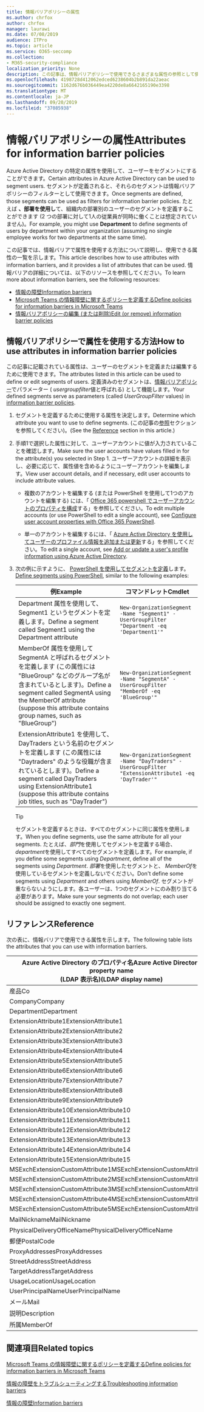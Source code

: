 ```yaml
---
title: 情報バリアポリシーの属性
ms.author: chrfox
author: chrfox
manager: laurawi
ms.date: 07/08/2019
audience: ITPro
ms.topic: article
ms.service: O365-seccomp
ms.collection:
- M365-security-compliance
localization_priority: None
description: この記事は、情報バリアポリシーで使用できるさまざまな属性の参照として使用します。
ms.openlocfilehash: 4198728d412062edced6238604b2b891da22aeac
ms.sourcegitcommit: 1162d676b036449ea4220de8a6642165190e3398
ms.translationtype: MT
ms.contentlocale: ja-JP
ms.lasthandoff: 09/20/2019
ms.locfileid: "37085938"
---
```

# <a name="attributes-for-information-barrier-policies"></a><span data-ttu-id="28040-103">情報バリアポリシーの属性</span><span class="sxs-lookup"><span data-stu-id="28040-103">Attributes for information barrier policies</span></span>

<span data-ttu-id="28040-104">Azure Active Directory の特定の属性を使用して、ユーザーをセグメントにすることができます。</span><span class="sxs-lookup"><span data-stu-id="28040-104">Certain attributes in Azure Active Directory can be used to segment users.</span></span> <span data-ttu-id="28040-105">セグメントが定義されると、それらのセグメントは情報バリアポリシーのフィルターとして使用できます。</span><span class="sxs-lookup"><span data-stu-id="28040-105">Once segments are defined, those segments can be used as filters for information barrier policies.</span></span> <span data-ttu-id="28040-106">たとえば **、部署を使用し**て、組織内の部署別のユーザーのセグメントを定義することができます (2 つの部署に対して1人の従業員が同時に働くことは想定されていません)。</span><span class="sxs-lookup"><span data-stu-id="28040-106">For example, you might use **Department** to define segments of users by department within your organization (assuming no single employee works for two departments at the same time).</span></span> 

<span data-ttu-id="28040-107">この記事では、情報バリアで属性を使用する方法について説明し、使用できる属性の一覧を示します。</span><span class="sxs-lookup"><span data-stu-id="28040-107">This article describes how to use attributes with information barriers, and it provides a list of attributes that can be used.</span></span> <span data-ttu-id="28040-108">情報バリアの詳細については、以下のリソースを参照してください。</span><span class="sxs-lookup"><span data-stu-id="28040-108">To learn more about information barriers, see the following resources:</span></span>
- [<span data-ttu-id="28040-109">情報の障壁</span><span class="sxs-lookup"><span data-stu-id="28040-109">Information barriers</span></span>](information-barriers.md)
- [<span data-ttu-id="28040-110">Microsoft Teams の情報障壁に関するポリシーを定義する</span><span class="sxs-lookup"><span data-stu-id="28040-110">Define policies for information barriers in Microsoft Teams</span></span>](information-barriers-policies.md)
- [<span data-ttu-id="28040-111">情報バリアポリシーの編集 (または削除)</span><span class="sxs-lookup"><span data-stu-id="28040-111">Edit (or remove) information barrier policies</span></span>](information-barriers-edit-segments-policies.md.md)

## <a name="how-to-use-attributes-in-information-barrier-policies"></a><span data-ttu-id="28040-112">情報バリアポリシーで属性を使用する方法</span><span class="sxs-lookup"><span data-stu-id="28040-112">How to use attributes in information barrier policies</span></span>

<span data-ttu-id="28040-113">この記事に記載されている属性は、ユーザーのセグメントを定義または編集するために使用できます。</span><span class="sxs-lookup"><span data-stu-id="28040-113">The attributes listed in this article can be used to define or edit segments of users.</span></span> <span data-ttu-id="28040-114">定義済みのセグメントは、[情報バリアポリシー](information-barriers-policies.md)でパラメーター ( *usergroupfilter*値と呼ばれる) として機能します。</span><span class="sxs-lookup"><span data-stu-id="28040-114">Your defined segments serve as parameters (called *UserGroupFilter* values) in [information barrier policies](information-barriers-policies.md).</span></span>

1. <span data-ttu-id="28040-115">セグメントを定義するために使用する属性を決定します。</span><span class="sxs-lookup"><span data-stu-id="28040-115">Determine which attribute you want to use to define segments.</span></span> <span data-ttu-id="28040-116">(この記事の[参照](#reference)セクションを参照してください)。</span><span class="sxs-lookup"><span data-stu-id="28040-116">(See the [Reference](#reference) section in this article.)</span></span>

2. <span data-ttu-id="28040-117">手順1で選択した属性に対して、ユーザーアカウントに値が入力されていることを確認します。</span><span class="sxs-lookup"><span data-stu-id="28040-117">Make sure the user accounts have values filled in for the attribute(s) you selected in Step 1.</span></span> <span data-ttu-id="28040-118">ユーザーアカウントの詳細を表示し、必要に応じて、属性値を含めるようにユーザーアカウントを編集します。</span><span class="sxs-lookup"><span data-stu-id="28040-118">View user account details, and if necessary, edit user accounts to include attribute values.</span></span> 

    - <span data-ttu-id="28040-119">複数のアカウントを編集する (または PowerShell を使用して1つのアカウントを編集する) には、「 [Office 365 powershell でユーザーアカウントのプロパティを構成](https://docs.microsoft.com/office365/enterprise/powershell/configure-user-account-properties-with-office-365-powershell)する」を参照してください。</span><span class="sxs-lookup"><span data-stu-id="28040-119">To edit multiple accounts (or use PowerShell to edit a single account), see [Configure user account properties with Office 365 PowerShell](https://docs.microsoft.com/office365/enterprise/powershell/configure-user-account-properties-with-office-365-powershell).</span></span>

    - <span data-ttu-id="28040-120">単一のアカウントを編集するには、「 [Azure Active Directory を使用してユーザーのプロファイル情報を追加または更新](https://docs.microsoft.com/azure/active-directory/fundamentals/active-directory-users-profile-azure-portal)する」を参照してください。</span><span class="sxs-lookup"><span data-stu-id="28040-120">To edit a single account, see [Add or update a user's profile information using Azure Active Directory](https://docs.microsoft.com/azure/active-directory/fundamentals/active-directory-users-profile-azure-portal).</span></span>

3. <span data-ttu-id="28040-121">次の例に示すように、 [PowerShell を使用してセグメントを定義](information-barriers-policies.md#define-segments-using-powershell)します。</span><span class="sxs-lookup"><span data-stu-id="28040-121">[Define segments using PowerShell](information-barriers-policies.md#define-segments-using-powershell), similar to the following examples:</span></span>

    |<span data-ttu-id="28040-122">例</span><span class="sxs-lookup"><span data-stu-id="28040-122">Example</span></span>  |<span data-ttu-id="28040-123">コマンドレット</span><span class="sxs-lookup"><span data-stu-id="28040-123">Cmdlet</span></span>  |
    |---------|---------|
    |<span data-ttu-id="28040-124">Department 属性を使用して、Segment1 というセグメントを定義します。</span><span class="sxs-lookup"><span data-stu-id="28040-124">Define a segment called Segment1 using the Department attribute</span></span>     | `New-OrganizationSegment -Name "Segment1" -UserGroupFilter "Department -eq 'Department1'"`        |
    |<span data-ttu-id="28040-125">MemberOf 属性を使用して SegmentA と呼ばれるセグメントを定義します (この属性には "BlueGroup" などのグループ名が含まれているとします)。</span><span class="sxs-lookup"><span data-stu-id="28040-125">Define a segment called SegmentA using the MemberOf attribute (suppose this attribute contains group names, such as "BlueGroup")</span></span>     | `New-OrganizationSegment -Name "SegmentA" -UserGroupFilter "MemberOf -eq 'BlueGroup'"`        |
    |<span data-ttu-id="28040-126">ExtensionAttribute1 を使用して、DayTraders という名前のセグメントを定義します (この属性には "Daytraders" のような役職が含まれているとします)。</span><span class="sxs-lookup"><span data-stu-id="28040-126">Define a segment called DayTraders using ExtensionAttribute1 (suppose this attribute contains job titles, such as "DayTrader")</span></span>|`New-OrganizationSegment -Name "DayTraders" -UserGroupFilter "ExtensionAttribute1 -eq 'DayTrader'"` |

    > [!TIP]
    > <span data-ttu-id="28040-127">セグメントを定義するときは、すべてのセグメントに同じ属性を使用します。</span><span class="sxs-lookup"><span data-stu-id="28040-127">When you define segments, use the same attribute for all your segments.</span></span> <span data-ttu-id="28040-128">たとえば、*部門*を使用してセグメントを定義する場合、 *department*を使用してすべてのセグメントを定義します。</span><span class="sxs-lookup"><span data-stu-id="28040-128">For example, if you define some segments using *Department*, define all of the segments using *Department*.</span></span> <span data-ttu-id="28040-129">*部署*を使用したセグメントと、 *MemberOf*を使用しているセグメントを定義しないでください。</span><span class="sxs-lookup"><span data-stu-id="28040-129">Don't define some segments using *Department* and others using *MemberOf*.</span></span> <span data-ttu-id="28040-130">セグメントが重ならないようにします。各ユーザーは、1つのセグメントにのみ割り当てる必要があります。</span><span class="sxs-lookup"><span data-stu-id="28040-130">Make sure your segments do not overlap; each user should be assigned to exactly one segment.</span></span> 

## <a name="reference"></a><span data-ttu-id="28040-131">リファレンス</span><span class="sxs-lookup"><span data-stu-id="28040-131">Reference</span></span>

<span data-ttu-id="28040-132">次の表に、情報バリアで使用できる属性を示します。</span><span class="sxs-lookup"><span data-stu-id="28040-132">The following table lists the attributes that you can use with information barriers.</span></span>

|<span data-ttu-id="28040-133">Azure Active Directory のプロパティ名</span><span class="sxs-lookup"><span data-stu-id="28040-133">Azure Active Directory property name</span></span><br/><span data-ttu-id="28040-134">(LDAP 表示名)</span><span class="sxs-lookup"><span data-stu-id="28040-134">(LDAP display name)</span></span>  |<span data-ttu-id="28040-135">Exchange のプロパティ名</span><span class="sxs-lookup"><span data-stu-id="28040-135">Exchange property name</span></span>  |
|---------|---------|
|<span data-ttu-id="28040-136">産品</span><span class="sxs-lookup"><span data-stu-id="28040-136">Co</span></span>       | <span data-ttu-id="28040-137">産品</span><span class="sxs-lookup"><span data-stu-id="28040-137">Co</span></span>        |
|<span data-ttu-id="28040-138">Company</span><span class="sxs-lookup"><span data-stu-id="28040-138">Company</span></span>     |<span data-ttu-id="28040-139">Company</span><span class="sxs-lookup"><span data-stu-id="28040-139">Company</span></span>         |
|<span data-ttu-id="28040-140">Department</span><span class="sxs-lookup"><span data-stu-id="28040-140">Department</span></span>     |<span data-ttu-id="28040-141">Department</span><span class="sxs-lookup"><span data-stu-id="28040-141">Department</span></span>         |
|<span data-ttu-id="28040-142">ExtensionAttribute1</span><span class="sxs-lookup"><span data-stu-id="28040-142">ExtensionAttribute1</span></span> |<span data-ttu-id="28040-143">CustomAttribute1</span><span class="sxs-lookup"><span data-stu-id="28040-143">CustomAttribute1</span></span>  |
|<span data-ttu-id="28040-144">ExtensionAttribute2</span><span class="sxs-lookup"><span data-stu-id="28040-144">ExtensionAttribute2</span></span> |<span data-ttu-id="28040-145">CustomAttribute2</span><span class="sxs-lookup"><span data-stu-id="28040-145">CustomAttribute2</span></span>  |
|<span data-ttu-id="28040-146">ExtensionAttribute3</span><span class="sxs-lookup"><span data-stu-id="28040-146">ExtensionAttribute3</span></span> |<span data-ttu-id="28040-147">CustomAttribute3</span><span class="sxs-lookup"><span data-stu-id="28040-147">CustomAttribute3</span></span>  |
|<span data-ttu-id="28040-148">ExtensionAttribute4</span><span class="sxs-lookup"><span data-stu-id="28040-148">ExtensionAttribute4</span></span> |<span data-ttu-id="28040-149">CustomAttribute4</span><span class="sxs-lookup"><span data-stu-id="28040-149">CustomAttribute4</span></span>  |
|<span data-ttu-id="28040-150">ExtensionAttribute5</span><span class="sxs-lookup"><span data-stu-id="28040-150">ExtensionAttribute5</span></span> |<span data-ttu-id="28040-151">CustomAttribute5</span><span class="sxs-lookup"><span data-stu-id="28040-151">CustomAttribute5</span></span>  |
|<span data-ttu-id="28040-152">ExtensionAttribute6</span><span class="sxs-lookup"><span data-stu-id="28040-152">ExtensionAttribute6</span></span> |<span data-ttu-id="28040-153">CustomAttribute6</span><span class="sxs-lookup"><span data-stu-id="28040-153">CustomAttribute6</span></span>  |
|<span data-ttu-id="28040-154">ExtensionAttribute7</span><span class="sxs-lookup"><span data-stu-id="28040-154">ExtensionAttribute7</span></span> |<span data-ttu-id="28040-155">CustomAttribute7</span><span class="sxs-lookup"><span data-stu-id="28040-155">CustomAttribute7</span></span>  |
|<span data-ttu-id="28040-156">ExtensionAttribute8</span><span class="sxs-lookup"><span data-stu-id="28040-156">ExtensionAttribute8</span></span> |<span data-ttu-id="28040-157">CustomAttribute8</span><span class="sxs-lookup"><span data-stu-id="28040-157">CustomAttribute8</span></span>  |
|<span data-ttu-id="28040-158">ExtensionAttribute9</span><span class="sxs-lookup"><span data-stu-id="28040-158">ExtensionAttribute9</span></span> |<span data-ttu-id="28040-159">CustomAttribute9</span><span class="sxs-lookup"><span data-stu-id="28040-159">CustomAttribute9</span></span>  |
|<span data-ttu-id="28040-160">ExtensionAttribute10</span><span class="sxs-lookup"><span data-stu-id="28040-160">ExtensionAttribute10</span></span> |<span data-ttu-id="28040-161">CustomAttribute10</span><span class="sxs-lookup"><span data-stu-id="28040-161">CustomAttribute10</span></span>  |
|<span data-ttu-id="28040-162">ExtensionAttribute11</span><span class="sxs-lookup"><span data-stu-id="28040-162">ExtensionAttribute11</span></span> |<span data-ttu-id="28040-163">CustomAttribute11</span><span class="sxs-lookup"><span data-stu-id="28040-163">CustomAttribute11</span></span>  |
|<span data-ttu-id="28040-164">ExtensionAttribute12</span><span class="sxs-lookup"><span data-stu-id="28040-164">ExtensionAttribute12</span></span> |<span data-ttu-id="28040-165">CustomAttribute12</span><span class="sxs-lookup"><span data-stu-id="28040-165">CustomAttribute12</span></span>  |
|<span data-ttu-id="28040-166">ExtensionAttribute13</span><span class="sxs-lookup"><span data-stu-id="28040-166">ExtensionAttribute13</span></span> |<span data-ttu-id="28040-167">CustomAttribute13</span><span class="sxs-lookup"><span data-stu-id="28040-167">CustomAttribute13</span></span>  |
|<span data-ttu-id="28040-168">ExtensionAttribute14</span><span class="sxs-lookup"><span data-stu-id="28040-168">ExtensionAttribute14</span></span> |<span data-ttu-id="28040-169">CustomAttribute14</span><span class="sxs-lookup"><span data-stu-id="28040-169">CustomAttribute14</span></span>  |
|<span data-ttu-id="28040-170">ExtensionAttribute15</span><span class="sxs-lookup"><span data-stu-id="28040-170">ExtensionAttribute15</span></span> |<span data-ttu-id="28040-171">CustomAttribute15</span><span class="sxs-lookup"><span data-stu-id="28040-171">CustomAttribute15</span></span>  |
|<span data-ttu-id="28040-172">MSExchExtensionCustomAttribute1</span><span class="sxs-lookup"><span data-stu-id="28040-172">MSExchExtensionCustomAttribute1</span></span> |<span data-ttu-id="28040-173">ExtensionCustomAttribute1</span><span class="sxs-lookup"><span data-stu-id="28040-173">ExtensionCustomAttribute1</span></span> |
|<span data-ttu-id="28040-174">MSExchExtensionCustomAttribute2</span><span class="sxs-lookup"><span data-stu-id="28040-174">MSExchExtensionCustomAttribute2</span></span> |<span data-ttu-id="28040-175">ExtensionCustomAttribute2</span><span class="sxs-lookup"><span data-stu-id="28040-175">ExtensionCustomAttribute2</span></span> |
|<span data-ttu-id="28040-176">MSExchExtensionCustomAttribute3</span><span class="sxs-lookup"><span data-stu-id="28040-176">MSExchExtensionCustomAttribute3</span></span> |<span data-ttu-id="28040-177">ExtensionCustomAttribute3</span><span class="sxs-lookup"><span data-stu-id="28040-177">ExtensionCustomAttribute3</span></span> |
|<span data-ttu-id="28040-178">MSExchExtensionCustomAttribute4</span><span class="sxs-lookup"><span data-stu-id="28040-178">MSExchExtensionCustomAttribute4</span></span> |<span data-ttu-id="28040-179">ExtensionCustomAttribute4</span><span class="sxs-lookup"><span data-stu-id="28040-179">ExtensionCustomAttribute4</span></span> |
|<span data-ttu-id="28040-180">MSExchExtensionCustomAttribute5</span><span class="sxs-lookup"><span data-stu-id="28040-180">MSExchExtensionCustomAttribute5</span></span> |<span data-ttu-id="28040-181">ExtensionCustomAttribute5</span><span class="sxs-lookup"><span data-stu-id="28040-181">ExtensionCustomAttribute5</span></span> |
|<span data-ttu-id="28040-182">MailNickname</span><span class="sxs-lookup"><span data-stu-id="28040-182">MailNickname</span></span> |<span data-ttu-id="28040-183">エイリアス</span><span class="sxs-lookup"><span data-stu-id="28040-183">Alias</span></span> |
|<span data-ttu-id="28040-184">PhysicalDeliveryOfficeName</span><span class="sxs-lookup"><span data-stu-id="28040-184">PhysicalDeliveryOfficeName</span></span> |<span data-ttu-id="28040-185">Office</span><span class="sxs-lookup"><span data-stu-id="28040-185">Office</span></span> |
|<span data-ttu-id="28040-186">郵便</span><span class="sxs-lookup"><span data-stu-id="28040-186">PostalCode</span></span> |<span data-ttu-id="28040-187">郵便</span><span class="sxs-lookup"><span data-stu-id="28040-187">PostalCode</span></span> |
|<span data-ttu-id="28040-188">ProxyAddresses</span><span class="sxs-lookup"><span data-stu-id="28040-188">ProxyAddresses</span></span> |<span data-ttu-id="28040-189">EmailAddresses</span><span class="sxs-lookup"><span data-stu-id="28040-189">EmailAddresses</span></span> |
|<span data-ttu-id="28040-190">StreetAddress</span><span class="sxs-lookup"><span data-stu-id="28040-190">StreetAddress</span></span> |<span data-ttu-id="28040-191">StreetAddress</span><span class="sxs-lookup"><span data-stu-id="28040-191">StreetAddress</span></span> |
|<span data-ttu-id="28040-192">TargetAddress</span><span class="sxs-lookup"><span data-stu-id="28040-192">TargetAddress</span></span> |<span data-ttu-id="28040-193">ExternalEmailAddress</span><span class="sxs-lookup"><span data-stu-id="28040-193">ExternalEmailAddress</span></span> |
|<span data-ttu-id="28040-194">UsageLocation</span><span class="sxs-lookup"><span data-stu-id="28040-194">UsageLocation</span></span> |<span data-ttu-id="28040-195">UsageLocation</span><span class="sxs-lookup"><span data-stu-id="28040-195">UsageLocation</span></span> |
|<span data-ttu-id="28040-196">UserPrincipalName</span><span class="sxs-lookup"><span data-stu-id="28040-196">UserPrincipalName</span></span>  |<span data-ttu-id="28040-197">UserPrincipalName</span><span class="sxs-lookup"><span data-stu-id="28040-197">UserPrincipalName</span></span>  |
|<span data-ttu-id="28040-198">メール</span><span class="sxs-lookup"><span data-stu-id="28040-198">Mail</span></span>   |<span data-ttu-id="28040-199">WindowsEmailAddress</span><span class="sxs-lookup"><span data-stu-id="28040-199">WindowsEmailAddress</span></span>    |
|<span data-ttu-id="28040-200">説明</span><span class="sxs-lookup"><span data-stu-id="28040-200">Description</span></span>    |<span data-ttu-id="28040-201">説明</span><span class="sxs-lookup"><span data-stu-id="28040-201">Description</span></span>    |
|<span data-ttu-id="28040-202">所属</span><span class="sxs-lookup"><span data-stu-id="28040-202">MemberOf</span></span>   |<span data-ttu-id="28040-203">MemberOfGroup</span><span class="sxs-lookup"><span data-stu-id="28040-203">MemberOfGroup</span></span>  |

## <a name="related-topics"></a><span data-ttu-id="28040-204">関連項目</span><span class="sxs-lookup"><span data-stu-id="28040-204">Related topics</span></span>

[<span data-ttu-id="28040-205">Microsoft Teams の情報障壁に関するポリシーを定義する</span><span class="sxs-lookup"><span data-stu-id="28040-205">Define policies for information barriers in Microsoft Teams</span></span>](information-barriers-policies.md)

[<span data-ttu-id="28040-206">情報の障壁をトラブルシューティングする</span><span class="sxs-lookup"><span data-stu-id="28040-206">Troubleshooting information barriers</span></span>](information-barriers-troubleshooting.md)

[<span data-ttu-id="28040-207">情報の障壁</span><span class="sxs-lookup"><span data-stu-id="28040-207">Information barriers</span></span>](information-barriers.md)




